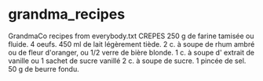 # grandma_recipes
GrandmaCo recipes from everybody.txt
CREPES
    250 g de farine tamisée ou fluide.
    4 oeufs.
    450 ml de lait légèrement tiède.
    2 c. à soupe de rhum ambré ou de fleur d'oranger, ou 1/2 verre de bière blonde.
    1 c. à soupe d' extrait de vanille ou 1 sachet de sucre vanillé
    2 c. à soupe de sucre.
    1 pincée de sel.
    50 g de beurre fondu.
